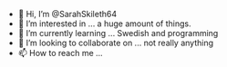 - 👋 Hi, I’m @SarahSkileth64
- 👀 I’m interested in ... a huge amount of things.
- 🌱 I’m currently learning ... Swedish and programming
- 💞️ I’m looking to collaborate on ... not really anything
- 📫 How to reach me ... 

<!---
SarahSkileth64/SarahSkileth64 is a ✨ special ✨ repository because its `README.md` (this file) appears on your GitHub profile.
You can click the Preview link to take a look at your changes.
--->
